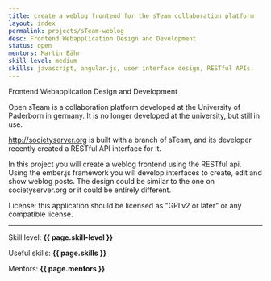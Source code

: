 ```yaml
---
title: create a weblog frontend for the sTeam collaboration platform
layout: index
permalink: projects/sTeam-weblog
desc: Frontend Webapplication Design and Development
status: open
mentors: Martin Bähr
skill-level: medium
skills: javascript, angular.js, user interface design, RESTful APIs.
---
```

Frontend Webapplication Design and Development

Open sTeam is a collaboration platform developed at the University of Paderborn in germany. It is no longer developed at the university, but still in use.

http://societyserver.org is built with a branch of sTeam, and its developer recently created a RESTful API interface for it.

In this project you will create a weblog frontend using the RESTful api. Using the ember.js framework you will develop interfaces to create, edit and show weblog posts. The design could be similar to the one on societyserver.org or it could be entirely different.

License: this application should be licensed as "GPLv2 or later" or any compatible license.

* * *

Skill level: **{{ page.skill-level }}**

Useful skills: **{{ page.skills }}**

Mentors: **{{ page.mentors }}**
